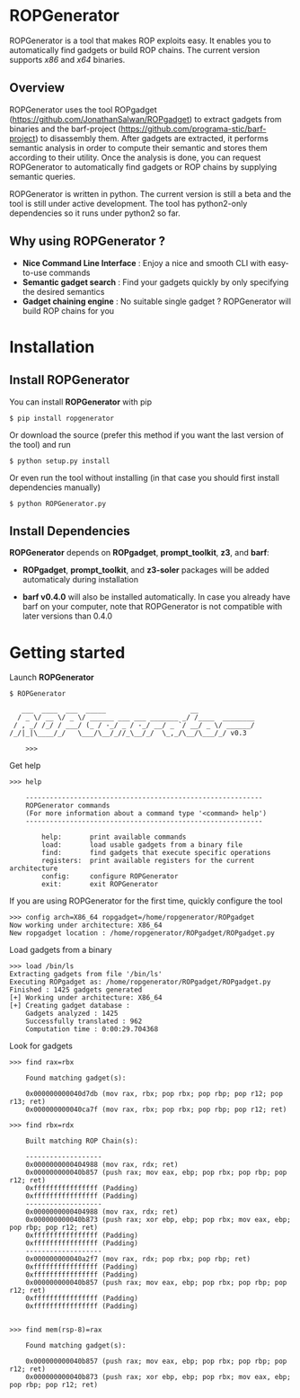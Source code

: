 ROPGenerator
============

ROPGenerator is a tool that makes ROP exploits easy. It enables you to automatically find gadgets or build ROP chains.
The current version supports *x86* and *x64* binaries. 

Overview
--------
ROPGenerator uses the tool ROPgadget (https://github.com/JonathanSalwan/ROPgadget) to extract gadgets from binaries and the barf-project (https://github.com/programa-stic/barf-project) to disassembly them. After gadgets are extracted, it performs semantic analysis in order to compute their semantic and stores them according to their utility. Once the analysis is done, you can request ROPGenerator to automatically find gadgets or ROP chains by supplying semantic queries. 

ROPGenerator is written in python. The current version is still a beta and the tool is still under active development. The tool has python2-only dependencies so it runs under python2 so far.  

Why using ROPGenerator ? 
----------------------------
- **Nice Command Line Interface** : Enjoy a nice and smooth CLI with easy-to-use commands 
- **Semantic gadget search** : Find your gadgets quickly by only specifying the desired semantics
- **Gadget chaining engine** : No suitable single gadget ? ROPGenerator will build ROP chains for you 

Installation
============
Install ROPGenerator
--------------------
You can install **ROPGenerator** with pip 

	$ pip install ropgenerator
	
Or download the source (prefer this method if you want the last version of the tool) and run 

	$ python setup.py install

Or even run the tool without installing (in that case you should first install dependencies manually)

	$ python ROPGenerator.py 
    
Install Dependencies
--------------------
**ROPGenerator** depends on **ROPgadget**, **prompt_toolkit**, **z3**, and **barf**:

- **ROPgadget**, **prompt_toolkit**, and **z3-soler** packages will be added automaticaly during installation

- **barf v0.4.0** will also be installed automatically. In case you already have barf on your computer, note that ROPGenerator is not compatible with later versions than 0.4.0


Getting started
===============
Launch **ROPGenerator** 

	$ ROPGenerator 

	   ___  ____  ___  _____                     __          
	  / _ \/ __ \/ _ \/ ______ ___ ___ _______ _/ /____  ________
	 / , _/ /_/ / ___/ (_ / -_/ _ / -_/ __/ _ `/ __/ _ \/ ______/
	/_/|_|\____/_/   \___/\__/_//_\__/_/  \_,_/\__/\___/_/ v0.3 
        
        >>>
Get help

	>>> help

		-----------------------------------------------------------
		ROPGenerator commands
		(For more information about a command type '<command> help')
		-----------------------------------------------------------

			help: 		print available commands
			load: 		load usable gadgets from a binary file
			find: 		find gadgets that execute specific operations
			registers: 	print available registers for the current architecture
			config: 	configure ROPGenerator
			exit: 		exit ROPGenerator
			
If you are using ROPGenerator for the first time, quickly configure the tool

	>>> config arch=X86_64 ropgadget=/home/ropgenerator/ROPgadget
	Now working under architecture: X86_64
	New ropgadget location : /home/ropgenerator/ROPgadget/ROPgadget.py
 			
Load gadgets from a binary

	>>> load /bin/ls
	Extracting gadgets from file '/bin/ls'
	Executing ROPgadget as: /home/ropgenerator/ROPgadget/ROPgadget.py
	Finished : 1425 gadgets generated
	[+] Working under architecture: X86_64
	[+] Creating gadget database : 
		Gadgets analyzed : 1425
		Successfully translated : 962
		Computation time : 0:00:29.704368

Look for gadgets 

	>>> find rax=rbx

		Found matching gadget(s):

		0x000000000040d7db (mov rax, rbx; pop rbx; pop rbp; pop r12; pop r13; ret)  
		0x000000000040ca7f (mov rax, rbx; pop rbx; pop rbp; pop r12; ret) 

	>>> find rbx=rdx

		Built matching ROP Chain(s):

		-------------------
		0x0000000000404988 (mov rax, rdx; ret)
		0x000000000040b857 (push rax; mov eax, ebp; pop rbx; pop rbp; pop r12; ret)
		0xffffffffffffffff (Padding)
		0xffffffffffffffff (Padding)
		-------------------
		0x0000000000404988 (mov rax, rdx; ret)
		0x000000000040b873 (push rax; xor ebp, ebp; pop rbx; mov eax, ebp; pop rbp; pop r12; ret)
		0xffffffffffffffff (Padding)
		0xffffffffffffffff (Padding)
		-------------------
		0x000000000040a2f7 (mov rax, rdx; pop rbx; pop rbp; ret)
		0xffffffffffffffff (Padding)
		0xffffffffffffffff (Padding)
		0x000000000040b857 (push rax; mov eax, ebp; pop rbx; pop rbp; pop r12; ret)
		0xffffffffffffffff (Padding)
		0xffffffffffffffff (Padding)


	>>> find mem(rsp-8)=rax

		Found matching gadget(s):

		0x000000000040b857 (push rax; mov eax, ebp; pop rbx; pop rbp; pop r12; ret)  
		0x000000000040b873 (push rax; xor ebp, ebp; pop rbx; mov eax, ebp; pop rbp; pop r12; ret)  



